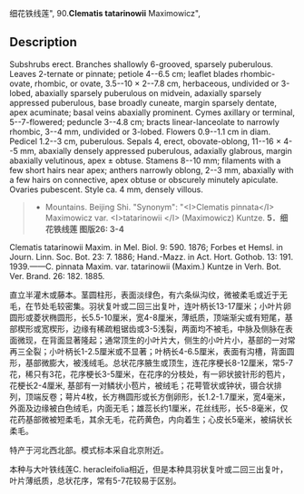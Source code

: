 细花铁线莲",
90.**Clematis tatarinowii** Maximowicz",

## Description
Subshrubs erect. Branches shallowly 6-grooved, sparsely puberulous. Leaves 2-ternate or pinnate; petiole 4--6.5 cm; leaflet blades rhombic-ovate, rhombic, or ovate, 3.5--10 × 2--7.8 cm, herbaceous, undivided or 3-lobed, abaxially sparsely puberulous on midvein, adaxially sparsely appressed puberulous, base broadly cuneate, margin sparsely dentate, apex acuminate; basal veins abaxially prominent. Cymes axillary or terminal, 5--7-flowered; peduncle 3--4.8 cm; bracts linear-lanceolate to narrowly rhombic, 3--4 mm, undivided or 3-lobed. Flowers 0.9--1.1 cm in diam. Pedicel 1.2--3 cm, puberulous. Sepals 4, erect, obovate-oblong, 11--16 × 4--5 mm, abaxially densely appressed puberulous, adaxially glabrous, margin abaxially velutinous, apex ± obtuse. Stamens 8--10 mm; filaments with a few short hairs near apex; anthers narrowly oblong, 2--3 mm, abaxially with a few hairs on connective, apex obtuse or obscurely minutely apiculate. Ovaries pubescent. Style ca. 4 mm, densely villous.

> * Mountains. Beijing Shi.
  "Synonym": "&lt;I&gt;Clematis pinnata&lt;/I&gt; Maximowicz var. &lt;I&gt;tatarinowii &lt;/I&gt; (Maximowicz) Kuntze.
**5．细花铁线莲 图版26: 3-4**

Clematis tatarinowii Maxim. in Mel. Biol. 9: 590. 1876; Forbes et Hemsl. in Journ. Linn. Soc. Bot. 23: 7. 1886; Hand.-Mazz. in Act. Hort. Gothob. 13: 191. 1939.——C. pinnata Maxim. var. tatarinowii (Maxim.) Kuntze in Verh. Bot. Ver. Brand. 26: 182. 1885.

直立半灌木或藤本。茎圆柱形，表面淡绿色，有六条纵沟纹，微被柔毛或近于无毛，在节处毛较密集。羽状复叶或二回三出复叶，连叶柄长13-17厘米；小叶片卵圆形或菱状椭圆形，长5.5-10厘米，宽4-8厘米，薄纸质，顶端渐尖或有短尾，基部楔形或宽楔形，边缘有稀疏粗锯齿或3-5浅裂，两面均不被毛，中脉及侧脉在表面微现，在背面显著隆起；通常顶生的小叶片大，侧生的小叶片小，基部的一对常再三全裂；小叶柄长1-2.5厘米或不显著；叶柄长4-6.5厘米，表面有沟槽，背面圆形，基部微膨大，被浅绒毛。总状花序腋生或顶生，连花序梗长8-12厘米，常5-7花，稀只有3花，花序梗长3-5厘米，在花序的分枝处，有一卵状披针形的苞片，花梗长2-4厘米, 基部有一对鳞状小苞片，被绒毛；花萼管状或钟状，镊合状排列，顶端反卷；萼片4枚，长方椭圆形或长方倒卵形，长1.2-1.7厘米，宽4毫米，外面及边缘被白色绒毛，内面无毛；雄蕊长约1厘米，花丝线形，长5-8毫米，仅花药基部微被短柔毛，其余无毛，花药黄色，内向着生；心皮长5毫米，被绢状长柔毛。

特产于河北西北部。模式标本采自北京附近。

本种与大叶铁线莲C. heracleifolia相近，但是本种具羽状复叶或二回三出复叶，叶片薄纸质，总状花序，常有5-7花较易于区别。
